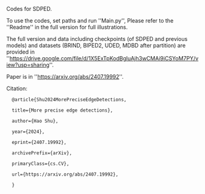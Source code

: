Codes for SDPED.

To use the codes, set paths and run ''Main.py'', Please refer to the ''Readme'' in the full version for full illustrations.

The full version and data including checkpoints (of SDPED and previous models) and datasets (BRIND, BIPED2, UDED, MDBD after partition) are provided in ''https://drive.google.com/file/d/1X5ExTpKodBgluAjh3wCMAi9iCSYoM7PY/view?usp=sharing''.

Paper is in ''https://arxiv.org/abs/2407.19992''.

Citation:

      @article{Shu2024MorePreciseEdgeDetections,
     
      title={More precise edge detections},  
      
      author={Hao Shu},
      
      year={2024},
      
      eprint={2407.19992},
      
      archivePrefix={arXiv},
      
      primaryClass={cs.CV},
      
      url={https://arxiv.org/abs/2407.19992},   
      
      }
